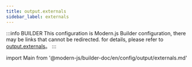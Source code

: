 ```yaml
---
title: output.externals
sidebar_label: externals
---
```


:::info BUILDER
This configuration is Modern.js Builder configuration, there may be links that cannot be redirected. for details, please refer to [output.externals](https://modernjs.dev/builder/zh/api/config-output.html#output-externals)。
:::

import Main from '@modern-js/builder-doc/en/config/output/externals.md'

<Main />
